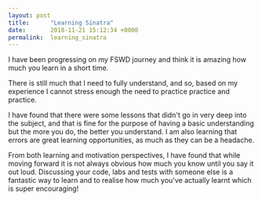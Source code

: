 ```yaml
---
layout: post
title:      "Learning Sinatra"
date:       2018-11-21 15:12:34 +0000
permalink:  learning_sinatra
---
```



I have been progressing on my FSWD journey and think it is amazing how much you learn in a short time.

There is still much that I need to fully understand, and so, based on my experience I cannot stress enough the need to practice practice and practice. 

I have found that there were some lessons that didn't go in very deep into the subject, and that is fine for the purpose of having a basic understanding but the more you do, the better you understand.
I am also learning that errors are great learning opportunities, as much as they can be a headache.

From both learning and motivation perspectives, I have found that while  moving forward it is not always obvious how much you know until you say it out loud. Discussing your code, labs and tests with someone else is a fantastic way to learn and to realise how much you've actually learnt which is super encouraging! 
